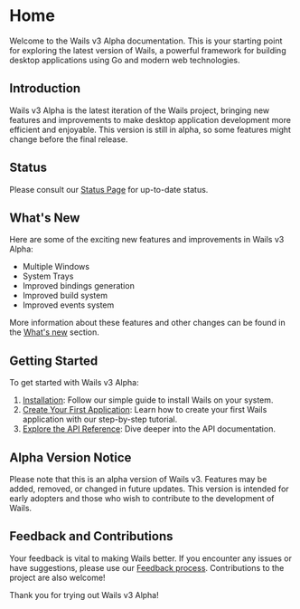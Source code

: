 # Home

Welcome to the Wails v3 Alpha documentation. This is your starting point for exploring the latest version of Wails, a powerful framework for building desktop applications using Go and modern web technologies.

## Introduction

Wails v3 Alpha is the latest iteration of the Wails project, bringing new features and improvements to make desktop application development more efficient and enjoyable. This version is still in alpha, so some features might change before the final release.

## Status

Please consult our [Status Page](status.md) for up-to-date status.

## What's New

Here are some of the exciting new features and improvements in Wails v3 Alpha:

- Multiple Windows
- System Trays
- Improved bindings generation
- Improved build system
- Improved events system

More information about these features and other changes can be found in the [What's new](whats-new.md) section.

## Getting Started

To get started with Wails v3 Alpha:

1. [Installation](getting-started/installation.md): Follow our simple guide to install Wails on your system.
2. [Create Your First Application](getting-started/your-first-app.md): Learn how to create your first Wails application with our step-by-step tutorial.
3. [Explore the API Reference](./API/application.md): Dive deeper into the API documentation.

## Alpha Version Notice

Please note that this is an alpha version of Wails v3. Features may be added, removed, or changed in future updates. This version is intended for early adopters and those who wish to contribute to the development of Wails.

## Feedback and Contributions

Your feedback is vital to making Wails better. If you encounter any issues or have suggestions, please use our [Feedback process](getting-started/feedback.md). Contributions to the project are also welcome!

Thank you for trying out Wails v3 Alpha!

